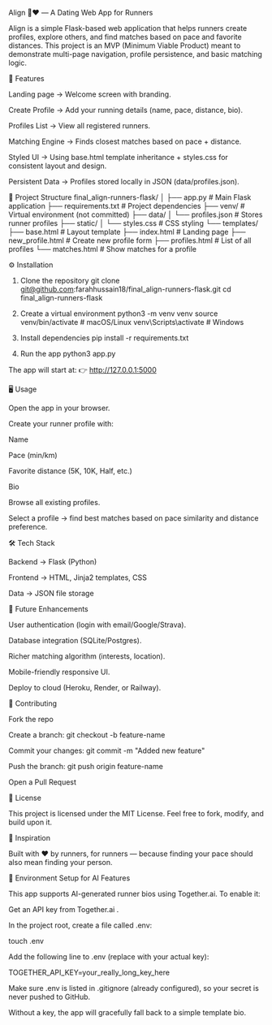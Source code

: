 Align 🏃❤️ — A Dating Web App for Runners

Align is a simple Flask-based web application that helps runners create profiles, explore others, and find matches based on pace and favorite distances. This project is an MVP (Minimum Viable Product) meant to demonstrate multi-page navigation, profile persistence, and basic matching logic.

🚀 Features

Landing page → Welcome screen with branding.

Create Profile → Add your running details (name, pace, distance, bio).

Profiles List → View all registered runners.

Matching Engine → Finds closest matches based on pace + distance.

Styled UI → Using base.html template inheritance + styles.css for consistent layout and design.

Persistent Data → Profiles stored locally in JSON (data/profiles.json).

📂 Project Structure
final_align-runners-flask/
│
├── app.py                 # Main Flask application
├── requirements.txt       # Project dependencies
├── venv/                  # Virtual environment (not committed)
├── data/
│   └── profiles.json      # Stores runner profiles
├── static/
│   └── styles.css         # CSS styling
└── templates/
    ├── base.html          # Layout template
    ├── index.html         # Landing page
    ├── new_profile.html   # Create new profile form
    ├── profiles.html      # List of all profiles
    └── matches.html       # Show matches for a profile

⚙️ Installation
1. Clone the repository
git clone git@github.com:farahhussain18/final_align-runners-flask.git
cd final_align-runners-flask

2. Create a virtual environment
python3 -m venv venv
source venv/bin/activate   # macOS/Linux
venv\Scripts\activate      # Windows

3. Install dependencies
pip install -r requirements.txt

4. Run the app
python3 app.py


The app will start at:
👉 http://127.0.0.1:5000

🖥️ Usage

Open the app in your browser.

Create your runner profile with:

Name

Pace (min/km)

Favorite distance (5K, 10K, Half, etc.)

Bio

Browse all existing profiles.

Select a profile → find best matches based on pace similarity and distance preference.

🛠️ Tech Stack

Backend → Flask (Python)

Frontend → HTML, Jinja2 templates, CSS

Data → JSON file storage

🌱 Future Enhancements

User authentication (login with email/Google/Strava).

Database integration (SQLite/Postgres).

Richer matching algorithm (interests, location).

Mobile-friendly responsive UI.

Deploy to cloud (Heroku, Render, or Railway).

🤝 Contributing

Fork the repo

Create a branch: git checkout -b feature-name

Commit your changes: git commit -m "Added new feature"

Push the branch: git push origin feature-name

Open a Pull Request

📜 License

This project is licensed under the MIT License.
Feel free to fork, modify, and build upon it.

👟 Inspiration

Built with ❤️ by runners, for runners — because finding your pace should also mean finding your person.

🔑 Environment Setup for AI Features

This app supports AI-generated runner bios using Together.ai.
To enable it:

Get an API key from Together.ai
.

In the project root, create a file called .env:

touch .env


Add the following line to .env (replace with your actual key):

TOGETHER_API_KEY=your_really_long_key_here


Make sure .env is listed in .gitignore (already configured), so your secret is never pushed to GitHub.

Without a key, the app will gracefully fall back to a simple template bio.
